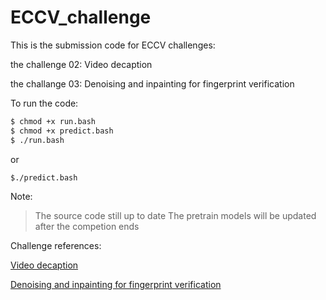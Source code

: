 # ECCV_challenge
This is the submission code for ECCV challenges:

the challenge 02: Video decaption

the challange 03: Denoising and inpainting for fingerprint verification

To run the code:
```sh
$ chmod +x run.bash
$ chmod +x predict.bash
$ ./run.bash
```
or
```sh
$./predict.bash
```
Note:
> The source code still up to date 
> The pretrain models will be updated after the competion ends 

Challenge references:

[Video decaption](https://competitions.codalab.org/competitions/18421)

[Denoising and inpainting for fingerprint verification](https://competitions.codalab.org/competitions/18426)
